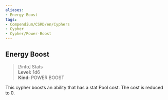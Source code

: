 ```yaml
---
aliases:
- Energy Boost
tags:
- Compendium/CSRD/en/Cyphers
- Cypher
- Cypher/Power-Boost
---
```


  
## Energy Boost  
>[!info] Stats  
> **Level:** 1d6  
> **Kind:** POWER BOOST
  
This cypher boosts an ability that has a stat Pool cost. The cost is reduced to 0.
